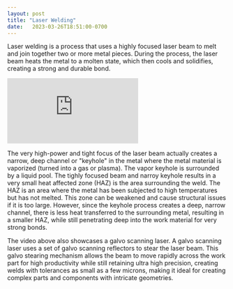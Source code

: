 ```yaml
---
layout: post
title: "Laser Welding"
date:   2023-03-26T18:51:00-0700
---
```


Laser welding is a process that uses a highly focused laser beam to melt and join together two or more metal pieces. 
During the process, the laser beam heats the metal to a molten state, which then cools and solidifies, creating a strong and durable bond. 

<div class="videowrapper"><iframe src="https://www.youtube-nocookie.com/embed/yHCydLZL1iM" title="YouTube video player" frameborder="0" allow="accelerometer; autoplay; clipboard-write; encrypted-media; gyroscope; picture-in-picture; web-share" allowfullscreen></iframe></div>

The very high-power and tight focus of the laser beam actually creates a narrow, deep channel or "keyhole" in the metal where the metal material is vaporized (turned into a gas or plasma). The vapor keyhole is surrounded by a liquid pool. 
The tighly focused beam and narroy keyhole results in a very small heat affected zone (HAZ) is the area surrounding the weld.
The HAZ is an area where the metal has been subjected to high temperatures but has not melted. This zone can be weakened and cause structural issues if it is too large. 
However, since the keyhole process creates a deep, narrow channel, there is less heat transferred to the surrounding metal, resulting in a smaller HAZ, while still penetrating deep into the work material for very strong bonds. 

The video above also showcases a galvo scanning laser. 
A galvo scanning laser uses a set of galvo scanning reflectors to stear the laser beam.
This galvo stearing mechanism allows the beam to move rapidly across the work part for high productivity while still retaining ultra high precision, creating welds with tolerances as small as a few microns, making it ideal for creating complex parts and components with intricate geometries.

